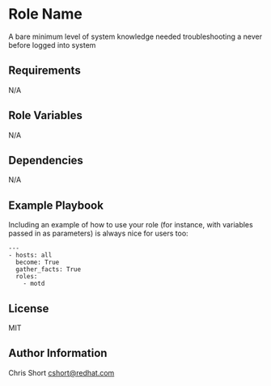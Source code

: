 Role Name
=========

A bare minimum level of system knowledge needed troubleshooting a never before logged into system

Requirements
------------

N/A

Role Variables
--------------

N/A

Dependencies
------------

N/A

Example Playbook
----------------

Including an example of how to use your role (for instance, with variables passed in as parameters) is always nice for users too:

    ---
    - hosts: all
      become: True
      gather_facts: True
      roles:
        - motd

License
-------

MIT

Author Information
------------------

Chris Short <cshort@redhat.com>
